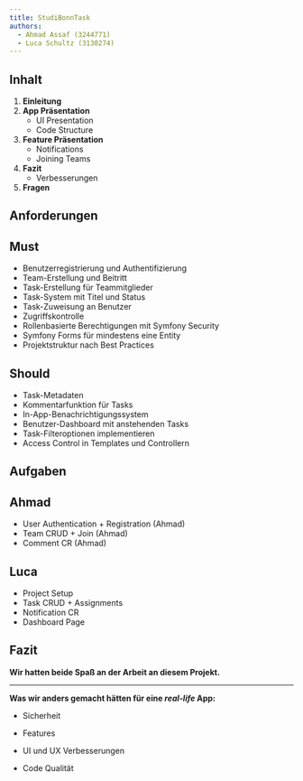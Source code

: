 ```yaml
---
title: StudiBonnTask
authors:
  - Ahmad Assaf (3244771)
  - Luca Schultz (3130274)
---
```


Inhalt
------

1. **Einleitung**
2. **App Präsentation**
   - UI Presentation
   - Code Structure
3. **Feature Präsentation**
   - Notifications
   - Joining Teams
4. **Fazit**
   - Verbesserungen
5. **Fragen**

<!-- end_slide -->

Anforderungen
-------------

<!-- column_layout: [1, 1] -->

<!-- column: 0 -->
Must
----

- Benutzerregistrierung und Authentifizierung
- Team-Erstellung und Beitritt
- Task-Erstellung für Teammitglieder
- Task-System mit Titel und Status
- Task-Zuweisung an Benutzer
- Zugriffskontrolle
- Rollenbasierte Berechtigungen mit Symfony Security
- Symfony Forms für mindestens eine Entity
- Projektstruktur nach Best Practices

<!-- column: 1 -->

Should
-----

- Task-Metadaten
- Kommentarfunktion für Tasks
- In-App-Benachrichtigungssystem
- Benutzer-Dashboard mit anstehenden Tasks
- Task-Filteroptionen implementieren
- Access Control in Templates und Controllern

<!-- reset_layout -->

<!-- end_slide -->

Aufgaben
--------

<!-- column_layout: [1, 1] -->

<!-- column: 0 -->
Ahmad
-----

- User Authentication + Registration (Ahmad)
- Team CRUD + Join (Ahmad)
- Comment CR (Ahmad)

<!-- column: 1 -->

Luca
----

- Project Setup
- Task CRUD + Assignments
- Notification CR
- Dashboard Page

<!-- reset_layout -->

<!-- end_slide -->

Fazit
-----

**Wir hatten beide Spaß an der Arbeit an diesem Projekt.**

<!-- pause  -->

---

**Was wir anders gemacht hätten für eine *real-life* App:**

- Sicherheit
<!-- speaker_note: EMail-Validierung, Zwei-Faktor-Authentifizierung, (bessere) Validierung der Eingaben, Fehlerbehandlung sowie `404` und `500` Seiten -->
- Features
<!-- speaker_note: Passwort-Reset, Bearbeiten von Nutzerprofilen, Profilbilder, Task-Kategorisierung, Task-Zuweisung an mehrere Benutzer, Stakeholder, (Mehr) Rollen für Teammitglieder -->
- UI und UX Verbesserungen
<!-- speaker_note: Lade-Indikatoren, Animationen, generell UX Verbesserungen z.B. Hinzufügen von Teammitgliedern -->
- Code Qualität
<!-- speaker_note: (Twig) Komponenten, Tests, Linting für Codequalität, CI/CD Pipeline, besserer Code Formatter -->
